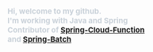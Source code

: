    <div style="text-align: left;"> 
    <div style="font-weight: 700; font-size: 15px; text-align: left; color: #c9d1d9;"> 
        Hi, welcome to my github. <br/>
       I'm working with Java and Spring <br/>
       Contributor of <a href = "https://github.com/spring-cloud/spring-cloud-function/pull/1199">Spring-Cloud-Function</a> <br/>
      and <a href="https://github.com/spring-projects/spring-batch/pull/4761">Spring-Batch</a>
     </div> 
<!--      ![Top Langs](https://github-readme-stats.vercel.app/api/top-langs/?username=kjg&layout=compact) -->
<!--      [![Top Langs](https://github-readme-stats.vercel.app/api/top-langs/?username=anuraghazra)](https://github.com/anuraghazra/github-readme-stats) --> 
    

